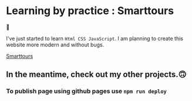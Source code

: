 

# Learning by practice :  Smarttours

 🧐

I've just started to learn `Html CSS JavaScript`. 
I am planning to create this website more modern and without bugs. 

[Smarttours](https://carolinafledgling.github.io/Smarttours/)




## In the meantime, check out my other projects.🙃





### To publish page using github pages use `npm run deploy`



